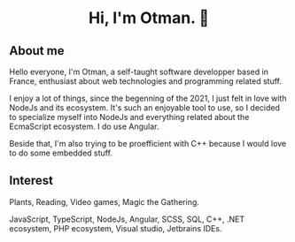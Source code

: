 <h1 align="center">Hi, I'm Otman. 🙌</h1>

## About me

Hello everyone, I'm Otman, a self-taught software developper based in France, enthusiast about web technologies and programming related stuff.

I enjoy a lot of things, since the begenning of the 2021, I just felt in love with NodeJs and its ecosystem. 
It's such an enjoyable tool to use, so I decided to specialize myself into NodeJs and everything related about the EcmaScript ecosystem.
I do use Angular.

Beside that, I'm also trying to be proefficient with C++ because I would love to do some embedded stuff.

## Interest

Plants, Reading, Video games, Magic the Gathering.

JavaScript, TypeScript, NodeJs, Angular, SCSS, SQL, C++, .NET ecosystem, PHP ecosystem, Visual studio, Jetbrains IDEs.
